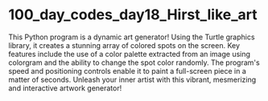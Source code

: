 # 100_day_codes_day18_Hirst_like_art
This Python program is a dynamic art generator! Using the Turtle graphics library, it creates a stunning array of colored spots on the screen. Key features include the use of a color palette extracted from an image using colorgram and the ability to change the spot color randomly. The program's speed and positioning controls enable it to paint a full-screen piece in a matter of seconds. Unleash your inner artist with this vibrant, mesmerizing and interactive artwork generator!
